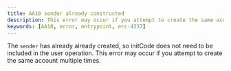 ```yaml
---
title: AA10 sender already constructed
description: This error may occur if you attempt to create the same account multiple times
keywords: [AA10, error, entrypoint, erc-4337]
---
```


The `sender` has already already created, so initCode does not need to be included in the user operation. This error may occur if you attempt to create the same account multiple times.